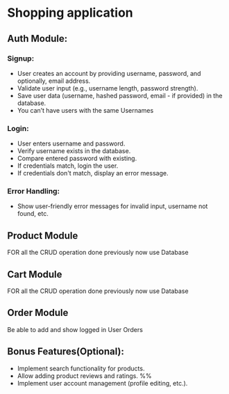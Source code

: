 # Shopping application
## Auth Module:
### Signup:
- User creates an account by providing username, password, and optionally, email address.
- Validate user input (e.g., username length, password strength).
- Save user data (username, hashed password, email - if provided) in the database.
- You can’t have users with the same Usernames

### Login:
- User enters username and password.
- Verify username exists in the database.
- Compare entered password with existing.
- If credentials match, login the user.
- If credentials don't match, display an error message.

### Error Handling:
- Show user-friendly error messages for invalid input, username not found, etc.

## Product Module
FOR all the CRUD operation done previously now use Database

## Cart Module
FOR all the CRUD operation done previously now use Database

## Order Module
Be able to add and show  logged in User Orders

## Bonus Features(Optional):
- Implement search functionality for products.
- Allow adding product reviews and ratings. %%
- Implement user account management (profile editing, etc.).